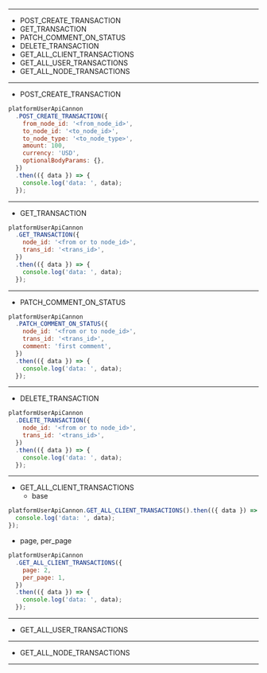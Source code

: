 
---

- POST_CREATE_TRANSACTION
- GET_TRANSACTION
- PATCH_COMMENT_ON_STATUS
- DELETE_TRANSACTION
- GET_ALL_CLIENT_TRANSACTIONS
- GET_ALL_USER_TRANSACTIONS
- GET_ALL_NODE_TRANSACTIONS

---

- POST_CREATE_TRANSACTION
```js
platformUserApiCannon
  .POST_CREATE_TRANSACTION({
    from_node_id: '<from_node_id>',
    to_node_id: '<to_node_id>',
    to_node_type: '<to_node_type>',
    amount: 100,
    currency: 'USD',
    optionalBodyParams: {},
  })
  .then(({ data }) => {
    console.log('data: ', data);
  });
```
---

- GET_TRANSACTION
```js
platformUserApiCannon
  .GET_TRANSACTION({
    node_id: '<from or to node_id>',
    trans_id: '<trans_id>',
  })
  .then(({ data }) => {
    console.log('data: ', data);
  });
```

---

- PATCH_COMMENT_ON_STATUS

```js
platformUserApiCannon
  .PATCH_COMMENT_ON_STATUS({
    node_id: '<from or to node_id>',
    trans_id: '<trans_id>',
    comment: 'first comment',
  })
  .then(({ data }) => {
    console.log('data: ', data);
  });
```

---

- DELETE_TRANSACTION
```js
platformUserApiCannon
  .DELETE_TRANSACTION({
    node_id: '<from or to node_id>',
    trans_id: '<trans_id>',
  })
  .then(({ data }) => {
    console.log('data: ', data);
  });
```
---

- GET_ALL_CLIENT_TRANSACTIONS
  - base
```js
platformUserApiCannon.GET_ALL_CLIENT_TRANSACTIONS().then(({ data }) => {
  console.log('data: ', data);
});
```
  - page, per_page
```js
platformUserApiCannon
  .GET_ALL_CLIENT_TRANSACTIONS({
    page: 2,
    per_page: 1,
  })
  .then(({ data }) => {
    console.log('data: ', data);
  });
```

---

- GET_ALL_USER_TRANSACTIONS

---

- GET_ALL_NODE_TRANSACTIONS

---
